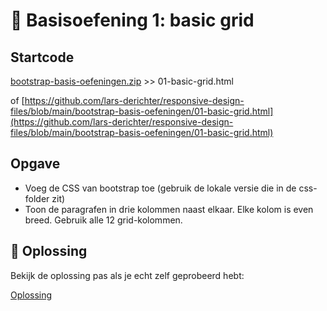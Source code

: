 # 💪 Basisoefening 1: basic grid
## Startcode

[bootstrap-basis-oefeningen.zip](/bootstrap-basis-oefeningen.zip) >> 01-basic-grid.html

of [https://github.com/lars-derichter/responsive-design-files/blob/main/bootstrap-basis-oefeningen/01-basic-grid.html](https://github.com/lars-derichter/responsive-design-files/blob/main/bootstrap-basis-oefeningen/01-basic-grid.html)

## Opgave

 - Voeg de CSS van bootstrap toe (gebruik de lokale versie die in de css-folder zit)
 - Toon de paragrafen in drie kolommen naast elkaar. Elke kolom is even breed. Gebruik alle 12 grid-kolommen.

 ## 🔑 Oplossing

 Bekijk de oplossing pas als je echt zelf geprobeerd hebt: 
 
 [Oplossing](https://github.com/lars-derichter/responsive-design-files/blob/solutions/bootstrap-basis-oefeningen/01-basic-grid.html)
